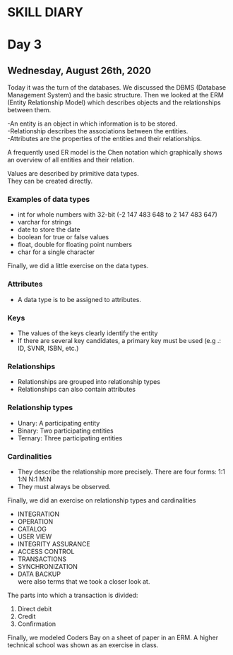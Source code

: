 # SKILL DIARY

# Day 3

## Wednesday, August 26th, 2020

Today it was the turn of the databases. We discussed the DBMS (Database Management System) and the basic structure.
Then we looked at the ERM (Entity Relationship Model) which describes objects and the relationships between them.

-An entity is an object in which information is to be stored.<br>
-Relationship describes the associations between the entities.<br>
-Attributes are the properties of the entities and their relationships.<br>

A frequently used ER model is the Chen notation which graphically shows an overview of all entities and their
relation.

Values ​​are described by primitive data types.<br>
They can be created directly.

### Examples of data types

* int for whole numbers with 32-bit (-2 147 483 648 to 2 147 483 647)
* varchar for strings
* date to store the date
* boolean for true or false values
* float, double for floating point numbers
* char for a single character

Finally, we did a little exercise on the data types.

### Attributes

* A data type is to be assigned to attributes.

### Keys

* The values ​​of the keys clearly identify the entity
* If there are several key candidates, a primary key must be used (e.g .: ID, SVNR, ISBN, etc.)

### Relationships

* Relationships are grouped into relationship types
* Relationships can also contain attributes

### Relationship types

* Unary: A participating entity
* Binary: Two participating entities
* Ternary: Three participating entities

### Cardinalities

* They describe the relationship more precisely. There are four forms: 1:1 1:N N:1 M:N
* They must always be observed.

Finally, we did an exercise on relationship types and cardinalities

* INTEGRATION
* OPERATION
* CATALOG
* USER VIEW
* INTEGRITY ASSURANCE
* ACCESS CONTROL
* TRANSACTIONS
* SYNCHRONIZATION
* DATA BACKUP<br>
were also terms that we took a closer look at.

The parts into which a transaction is divided:
1. Direct debit
2. Credit
3. Confirmation 

Finally, we modeled Coders Bay on a sheet of paper in an ERM. A higher technical school was shown as an exercise in class.
